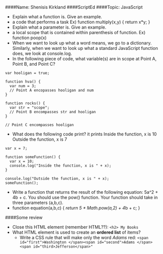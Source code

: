 ####Name: Shenisis Kirkland
####ScriptEd
####Topic: JavaScript

* Explain what a function is. Give an example.
* a code that performs a task Ex) function multiply(x,y) { return x*y; }
* Explain what a parameter is. Give an example.
* a local scope that is contained within parenthesis of function. Ex) function poop(x) 
* When we want to look up what a word means, we go to a dictionary. Similarly, when we want to look up what a standard JavaScript function does, we look at console.log.
* In the following piece of code, what variable(s) are in scope at Point A, Point B, and 
Point C?

```
var hooligan = true;

function hva() {
  var num = 3;
  // Point A encopasses hooligan and num
}

function rocks() {
  var str = "scope";
  // Point B encompasses str and hooligan
}

// Point C encompasses hooligan
```
* What does the following code print?
it prints Inside the function, x is 10
Outside the function, x is 7
```
var x = 7;

function someFunction() {
  var x = 10;
  console.log("Inside the function, x is " + x);
}

console.log("Outside the function, x is " + x);
someFunction();
```
* Write a function that returns the result of the following equation: 5a^2 + 4b + c. You should use the pow() function. Your function should take in three parameters (a,b,c).
* function equation(a,b,c) {
*return 5 * Math.pow(a,2) + 4*b + c;
}

####Some review
* Close this HTML element (remember HTML??): `<h2> My Books` </h2>
* What HTML element is used to create an **ordered list** of items? <ul>
* Write a CSS rule that will make only the word *Adams* red: 
`<span id="first">Washington </span><span id="second">Adams </span><span id="third>Jefferson</span>"`
